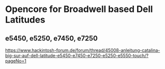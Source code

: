 # Opencore for Broadwell based Dell Latitudes
## e5450, e5250, e7450, e7250

https://www.hackintosh-forum.de/forum/thread/45008-anleitung-catalina-big-sur-auf-dell-latitude-e5450-e7450-e7250-e5250-e5550-touch/?pageNo=1

